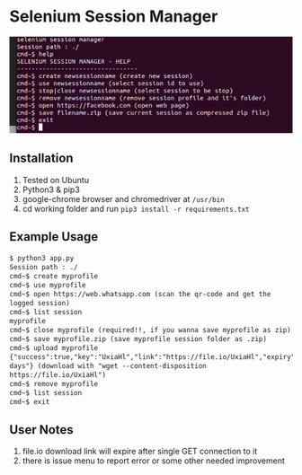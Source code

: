 # Selenium Session Manager

![usage](https://raw.githubusercontent.com/codenoid/selenium-session-manager/master/ssm.png)

## Installation

1. Tested on Ubuntu
2. Python3 & pip3
3. google-chrome browser and chromedriver at `/usr/bin`
4. cd working folder and run `pip3 install -r requirements.txt`

## Example Usage

```
$ python3 app.py
Session path : ./
cmd~$ create myprofile
cmd~$ use myprofile
cmd~$ open https://web.whatsapp.com (scan the qr-code and get the logged session)
cmd~$ list session
myprofile
cmd~$ close myprofile (required!!, if you wanna save myprofile as zip)
cmd~$ save myprofile.zip (save myprofile session folder as .zip)
cmd~$ upload myprofile
{"success":true,"key":"UxiaHl","link":"https://file.io/UxiaHl","expiry":"14 days"} (download with "wget --content-disposition https://file.io/UxiaHl")
cmd~$ remove myprofile
cmd~$ list session
cmd~$ exit
```
## User Notes

1. file.io download link will expire after single GET connection to it
2. there is issue menu to report error or some other needed improvement